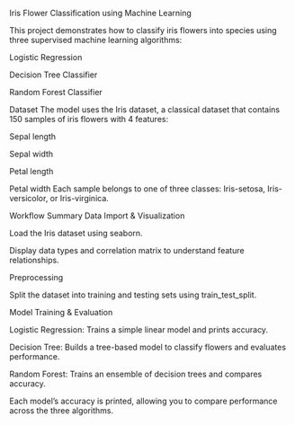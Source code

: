  Iris Flower Classification using Machine Learning
 
This project demonstrates how to classify iris flowers into species using three supervised machine learning algorithms:

Logistic Regression

Decision Tree Classifier

Random Forest Classifier

 Dataset
The model uses the Iris dataset, a classical dataset that contains 150 samples of iris flowers with 4 features:

Sepal length

Sepal width

Petal length

Petal width
Each sample belongs to one of three classes: Iris-setosa, Iris-versicolor, or Iris-virginica.

  Workflow Summary
Data Import & Visualization

Load the Iris dataset using seaborn.

Display data types and correlation matrix to understand feature relationships.

Preprocessing

Split the dataset into training and testing sets using train_test_split.

Model Training & Evaluation

Logistic Regression: Trains a simple linear model and prints accuracy.

Decision Tree: Builds a tree-based model to classify flowers and evaluates performance.

Random Forest: Trains an ensemble of decision trees and compares accuracy.

Each model’s accuracy is printed, allowing you to compare performance across the three algorithms.
